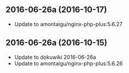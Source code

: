 
## 2016-06-26a (2016-10-17)
- Update to amontaigu/nginx-php-plus:5.6.27

## 2016-06-26a (2016-10-15)
- Update to dokuwiki 2016-06-26a
- Update to amontaigu/nginx-php-plus:5.6.26
